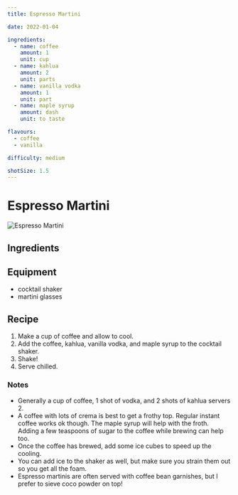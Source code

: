 ```yaml
---
title: Espresso Martini

date: 2022-01-04

ingredients:
  - name: coffee
    amount: 1
    unit: cup
  - name: kahlua
    amount: 2
    unit: parts
  - name: vanilla vodka
    amount: 1
    unit: part
  - name: maple syrup
    amount: dash
    unit: to taste

flavours:
  - coffee
  - vanilla

difficulty: medium

shotSize: 1.5
---
```


# Espresso Martini

![Espresso Martini](/images/espresso-martini/espresso-martini.jpg)

## Ingredients

<cocktail-ingredients/>

## Equipment

- cocktail shaker
- martini glasses

## Recipe

1. Make a cup of coffee and allow to cool.
2. Add the coffee, kahlua, vanilla vodka, and maple syrup to the cocktail shaker.
3. Shake!
4. Serve chilled.

### Notes

- Generally a cup of coffee, 1 shot of vodka, and 2 shots of kahlua servers 2.
- A coffee with lots of crema is best to get a frothy top. Regular instant coffee works ok though. The maple syrup will help with the froth. Adding a few teaspoons of sugar to the coffee while brewing can help too.
- Once the coffee has brewed, add some ice cubes to speed up the cooling.
- You can add ice to the shaker as well, but make sure you strain them out so you get all the foam.
- Espresso martinis are often served with coffee bean garnishes, but I prefer to sieve coco powder on top!
